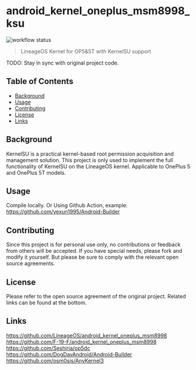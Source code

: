 # android_kernel_oneplus_msm8998_ksu

![workflow status](https://github.com/yexun1995/Android-Builder/actions/workflows/build.yml/badge.svg)

> LineageOS Kernel for OP5&5T with KernelSU support                                

TODO: Stay in sync with original project code.

## Table of Contents      

- [Background](#background)
- [Usage](#usage)
- [Contributing](#contributing)
- [License](#license)
- [Links](#links)

## Background                               

KernelSU is a practical kernel-based root permission acquisition and management solution. This project is only used to implement the full functionality of KernelSU on the LineageOS kernel. Applicable to OnePlus 5 and OnePlus 5T models.

## Usage                                    

Compile locally.
Or
Using Github Action, example: https://github.com/yexun1995/Android-Builder

## Contributing 

Since this project is for personal use only, no contributions or feedback from others will be accepted. If you have special needs, please fork and modify it yourself. But please be sure to comply with the relevant open source agreements.

## License 

Please refer to the open source agreement of the original project. Related links can be found at the bottom.

## Links

https://github.com/LineageOS/android_kernel_oneplus_msm8998  
https://github.com/F-19-F/android_kernel_oneplus_msm8998  
https://github.com/Seshiria/op5dc  
https://github.com/DogDayAndroid/Android-Builder  
https://github.com/osm0sis/AnyKernel3  
